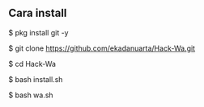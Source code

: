 ## Cara install



$ pkg install git -y

$ git clone https://github.com/ekadanuarta/Hack-Wa.git

$ cd Hack-Wa

$ bash install.sh

$ bash wa.sh
